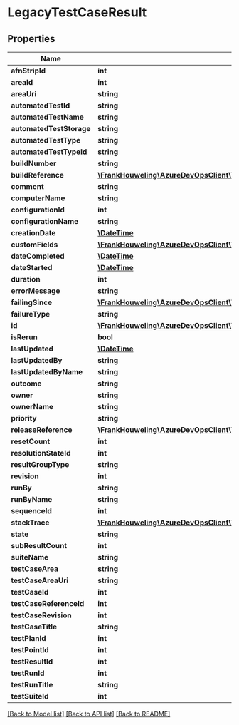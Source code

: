 # LegacyTestCaseResult

## Properties
Name | Type | Description | Notes
------------ | ------------- | ------------- | -------------
**afnStripId** | **int** |  | [optional] 
**areaId** | **int** |  | [optional] 
**areaUri** | **string** |  | [optional] 
**automatedTestId** | **string** |  | [optional] 
**automatedTestName** | **string** |  | [optional] 
**automatedTestStorage** | **string** |  | [optional] 
**automatedTestType** | **string** |  | [optional] 
**automatedTestTypeId** | **string** |  | [optional] 
**buildNumber** | **string** |  | [optional] 
**buildReference** | [**\FrankHouweling\AzureDevOpsClient\Test\Model\LegacyBuildConfiguration**](LegacyBuildConfiguration.md) |  | [optional] 
**comment** | **string** |  | [optional] 
**computerName** | **string** |  | [optional] 
**configurationId** | **int** |  | [optional] 
**configurationName** | **string** |  | [optional] 
**creationDate** | [**\DateTime**](\DateTime.md) |  | [optional] 
**customFields** | [**\FrankHouweling\AzureDevOpsClient\Test\Model\TestExtensionField[]**](TestExtensionField.md) |  | [optional] 
**dateCompleted** | [**\DateTime**](\DateTime.md) |  | [optional] 
**dateStarted** | [**\DateTime**](\DateTime.md) |  | [optional] 
**duration** | **int** |  | [optional] 
**errorMessage** | **string** |  | [optional] 
**failingSince** | [**\FrankHouweling\AzureDevOpsClient\Test\Model\FailingSince**](FailingSince.md) |  | [optional] 
**failureType** | **string** |  | [optional] 
**id** | [**\FrankHouweling\AzureDevOpsClient\Test\Model\LegacyTestCaseResultIdentifier**](LegacyTestCaseResultIdentifier.md) |  | [optional] 
**isRerun** | **bool** |  | [optional] 
**lastUpdated** | [**\DateTime**](\DateTime.md) |  | [optional] 
**lastUpdatedBy** | **string** |  | [optional] 
**lastUpdatedByName** | **string** |  | [optional] 
**outcome** | **string** |  | [optional] 
**owner** | **string** |  | [optional] 
**ownerName** | **string** |  | [optional] 
**priority** | **string** |  | [optional] 
**releaseReference** | [**\FrankHouweling\AzureDevOpsClient\Test\Model\LegacyReleaseReference**](LegacyReleaseReference.md) |  | [optional] 
**resetCount** | **int** |  | [optional] 
**resolutionStateId** | **int** |  | [optional] 
**resultGroupType** | **string** |  | [optional] 
**revision** | **int** |  | [optional] 
**runBy** | **string** |  | [optional] 
**runByName** | **string** |  | [optional] 
**sequenceId** | **int** |  | [optional] 
**stackTrace** | [**\FrankHouweling\AzureDevOpsClient\Test\Model\TestExtensionField**](TestExtensionField.md) |  | [optional] 
**state** | **string** |  | [optional] 
**subResultCount** | **int** |  | [optional] 
**suiteName** | **string** |  | [optional] 
**testCaseArea** | **string** |  | [optional] 
**testCaseAreaUri** | **string** |  | [optional] 
**testCaseId** | **int** |  | [optional] 
**testCaseReferenceId** | **int** |  | [optional] 
**testCaseRevision** | **int** |  | [optional] 
**testCaseTitle** | **string** |  | [optional] 
**testPlanId** | **int** |  | [optional] 
**testPointId** | **int** |  | [optional] 
**testResultId** | **int** |  | [optional] 
**testRunId** | **int** |  | [optional] 
**testRunTitle** | **string** |  | [optional] 
**testSuiteId** | **int** |  | [optional] 

[[Back to Model list]](../README.md#documentation-for-models) [[Back to API list]](../README.md#documentation-for-api-endpoints) [[Back to README]](../README.md)


